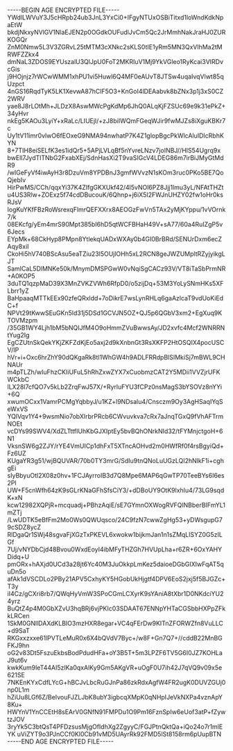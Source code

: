 -----BEGIN AGE ENCRYPTED FILE-----
YWdlLWVuY3J5cHRpb24ub3JnL3YxCi0+IFgyNTUxOSBiTitxd1loWndKdkNpaEtW
bkdjNkxyNVlGV1NlaEJEN2p0OGdkOUFudlJvCm5Qc2JrMmhNakJraHJ0ZURKOGQr
ZnM0Nmw5L3V3ZGRvL25tMTM3cXNkc2sKLS0tIE1yRm5MN3QxVlhMa2tMRWFZZkx4
dmNaL3ZDOS9EYUszalU3QlJpU0FoT2MKRIuV1Mj9YkVGleo1RyKcai3VIRDvcGis
j9HOjnjz7rWCwWMM1xhPU1vi5Huwl6Q4MF0eAUvT8JTSw4uqaIvqVlwt85qUzpct
4nGS16RqdTyK5LK1XevwA87hClF5O3+KnGoI4lDEAabvk8bZNx3p1j3xS0CZ2WRV
yae8J8rLOtMh+JLDzX8AswMWcPgKdMp6JhQ0ALqKjFZSUc69e9k31ePkZ+34yHvr
nkEg5KAOu3LyiY+xRaLc/LIUEjl/+zJ8biIWQmFGeqWJir9fwMJZs8iXguKBKr7c
Uy1tV11imr0vlwO6fEOxeG9NMA94nwhatP7K4Z1glopBgcPkWlcAluIDIcRbhKYN
8+7TIH8eiSELfK3es1idQr5+5APjLVLqBf5nYvreLNzv7joINBJ//HIS54Ugrq9x
bwEll7JydTlTNbG2FxabXEj/SdnHasXi2T9vaSIGcV4LDEG86m7irBiJMyGtMdR9
/wIGeFyVf4iwAyH3r8DzuVm8YPDBnJ3gmfWVvzN1sKOm3ruc0PKo5BE7QoQjebIv
HirPwMS/CCh/qqxYi37K4ZIfgGKXUkf42/4l5vNOl6PZ8Jjj1lmu3yL/NFAtTHZt
u4US3Rlw+ZOExz5f74cdDBucouK/6Qhnp+j6iX5I2FWJnUHZY02fw1oHr0ksRJsV
IogKuYKfFBzRoWsrexqFlmrQEFXXrx8AEOGzFwVn5TAx2yMjKYppu/1vVOrnk7/k
08EKcfg/yEm4mrS90Mpt385bI6hD5qtWCFBHaH49V+sA77/60a4RuIZgP5v6Jecs
EYpMk+68CkHyp8PMpn8YtlekqUADxWXAy0b4GI0BrBRd/SENUrDxm6ecZAqy8xiI
CkoHi5hV740BScAsu5eaTZiu23l5OUjlOHh5xL2RCN8geJWZUMpltRZyjyikgLJT
SamICaL5DlMNKe50k/MnymDMSPGwW0vNqiSgCACz93V/VT8iTaSbPrmNR+A0KOP5
3duTQ1qzpMaD39X3MnZVKZVWh6RfpD0/o5zijDq+53M3YoLySNmHKs5XFLbrr1yZ
BaHpaaqMTTkEEx90zfeQRxldd+7oDikrE7wsLynRHLq6gaAzlcaT9vdUoKiEdC+f
NPVt29tKwwSEuGKn5ld31j5DSd1GCVJN5OZ+QJ5p6QGbV3xm2+EgXuq9KTOVMzpm
/35GB1WY4Ljh1bM5bNQIJfM4O9oHmmZVuBwwsAy/JD2xvfc4Mcf2WNRRNtYug2Ig
EgCZUtnSkQekYKjZKFZdKjEo5axj2d9kXnbnGt3RsXKFP2HtOSQIX4pocUSCV/IP
hVr+i+Oxc6hrZhY90dQKgaRk8tI1WhGW4h9ADLFRRdpBlSIMkiSj7mBWL9CHNAUr
m4pTLZh/wIuFhzCKIiUFuL5hRhZxwZYX7xCuobmzCAT2Y5MDii1VVZjrUFKWCkbC
lLX28l7cfQO7v5kLb2ZrqFwJ57X/+RyrluFYU3fCPz0nsMagS3bYSOVz8nYYi+6Q
xwumOCxx1VamrPCMgYqbbyJ/u1KZ+l9NDsalu4/Cnsczm9Oy3AgHSaqIYqSeWxVS
YQlVqv1Y4+9wsmNio7obXIrbrPRcb6CWvuvkva7cRx7aJnqTGxQ9fVhAFTrmNOEt
vcDYs99SWV4/XdZLTttfIUhKbGJXIptEy5bvBQhONrkNId32/tFYMnjctgoH+6N1
VksnSW6g2ZJY/rYE4VmUICp1dhFxT5XTncAOHvd2m0HWfRf0f4rsBgyiQd+Fz6UZ
KUgaYR3g51/wjBQUVAR/70b0TY3mrG/SdIu9tnQNoLuUGzLQI2hNlkF1i+cghgEi
sIyBbyuOtl2X08z0hv+1FCJAyrroIB3d7Q8Mpe6MAP6qGwTP70TeeBYs6I6es2Pl
UW+F5cnWfh64zK9sGLrKNaGFhSfsCiY3/+dDBoUY9OtK9lxhIu4/73LG9sqdK+xN
kcw12982XQPjR+mcquadj+PBhzAqiE/sE7GYmnOXWogRVFQlNBberBIFmYL1mZTj
/LwUDTK5eBfFm2Mo0Ws0QWUqsco/24C9fzN7cwwZgHg53+yDWsgupG79cSDZ8ycZ
RlDgaQr1SWj48sgvaFjXGzTxPKEVL6xwokw1bijkmJan1n1sZMqLlSYZ0G5zILGf
7Uj/vNYDbCjd48Bvou0WxdEoyI4ibMFyTHZGh7HVUpLha+r6ZR+6OxYAHYDidq+U
pmORx+hAXjd0UCd3a28jt6Yc40M3JuOkkpLmKez5daioeDGbGIXIwFqAT5quDn5o
afAk1dVSCDLo2PBy21APV5CxhyKY5HGobUkHjgtf4DPV6EoS2jxj5f5BJGZc+T3y
iI4Cz/gCXri8rb7/QWqHyVmW3SPoCGmLCXyrK9sYAniA8tXbr1D0NKdciYU24yrz
BuQtZ4p4M0GbXZvU3hqBRj6vjPKIc03SDAAT67ENNpYHTaCGSbbHXPpZFkkLRCen
1SkM0GNllDAXdKLBIO3mzHXR8egar+VC4qFErDw9KITnZFORWZfn8VuLLC+d9SaT
RKGxxzxxe61lPVTLeMuR0x6X4bQVdV7Byc+/w8F+Gn7Q7+//cddB22MnBGFKJ9hn
oG2v83Dt5FszuEkbsBodPdudHFa+oY3B5T+5m3LPZF6TV5G6I0JZ7KOHLaJ9ut6v
kwkKum9leT44AI5zlKa0qxAlKy9Gm5AKgVR+uOgF0U7ih42J7qVQ9v09x5e621SE
7NKEnKYxCdfLYcG+hBCJvLbcRuGJnPa86zkRdxAgfW4FR2ugK0DUVZGUj0np0L1m
hZiUu8LGf6Z/BeIvouFJZLJbK8ubY3igbcqXMpK0qNHpIJeVkNXPa4vznApY8Ku+
HWYnV1YnCCEtH8sEArV0GNfN91FMPDu1O9Pm16FznSpIw6eUof3atP+fZywtzJOV
3ryYk5C3btQsT4PFDzsusMjgOfIdhXg2ZgyyC/FGJPtnQktQa+iQo24o7r1mlEYK
uViZYT9o3PJnCCf0Kl0Cb91vMD5UAyrRk92FMD5lSt8158rm6pUupBTN
-----END AGE ENCRYPTED FILE-----
